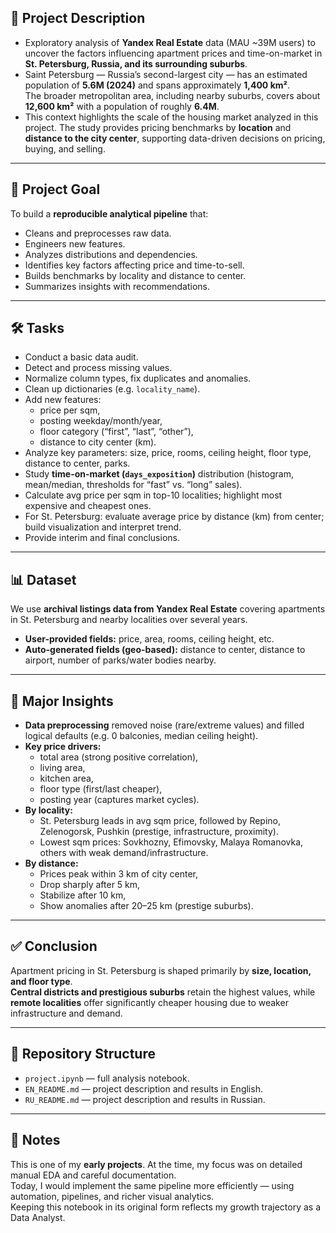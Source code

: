 ## 📖 Project Description
- Exploratory analysis of **Yandex Real Estate** data (MAU ~39M users) to uncover the factors influencing apartment prices and time-on-market in **St. Petersburg, Russia, and its surrounding suburbs**.  
- Saint Petersburg — Russia’s second-largest city — has an estimated population of **5.6M (2024)** and spans approximately **1,400 km²**.  
The broader metropolitan area, including nearby suburbs, covers about **12,600 km²** with a population of roughly **6.4M**.  
- This context highlights the scale of the housing market analyzed in this project. The study provides pricing benchmarks by **location** and **distance to the city center**, supporting data-driven decisions on pricing, buying, and selling.

---

## 🎯 Project Goal
To build a **reproducible analytical pipeline** that:  
- Cleans and preprocesses raw data.  
- Engineers new features.  
- Analyzes distributions and dependencies.  
- Identifies key factors affecting price and time-to-sell.  
- Builds benchmarks by locality and distance to center.  
- Summarizes insights with recommendations.  

---

## 🛠️ Tasks
- Conduct a basic data audit.  
- Detect and process missing values.  
- Normalize column types, fix duplicates and anomalies.  
- Clean up dictionaries (e.g. `locality_name`).  
- Add new features:  
  - price per sqm,  
  - posting weekday/month/year,  
  - floor category (“first”, “last”, “other”),  
  - distance to city center (km).  
- Analyze key parameters: size, price, rooms, ceiling height, floor type, distance to center, parks.  
- Study **time-on-market (`days_exposition`)** distribution (histogram, mean/median, thresholds for “fast” vs. “long” sales).  
- Calculate avg price per sqm in top-10 localities; highlight most expensive and cheapest ones.  
- For St. Petersburg: evaluate average price by distance (km) from center; build visualization and interpret trend.  
- Provide interim and final conclusions.  

---

## 📊 Dataset
We use **archival listings data from Yandex Real Estate** covering apartments in St. Petersburg and nearby localities over several years.  
- **User-provided fields:** price, area, rooms, ceiling height, etc.  
- **Auto-generated fields (geo-based):** distance to center, distance to airport, number of parks/water bodies nearby.  

---

## 🔑 Major Insights
- **Data preprocessing** removed noise (rare/extreme values) and filled logical defaults (e.g. 0 balconies, median ceiling height).  
- **Key price drivers:**  
  - total area (strong positive correlation),  
  - living area,  
  - kitchen area,  
  - floor type (first/last cheaper),  
  - posting year (captures market cycles).  
- **By locality:**  
  - St. Petersburg leads in avg sqm price, followed by Repino, Zelenogorsk, Pushkin (prestige, infrastructure, proximity).  
  - Lowest sqm prices: Sovkhozny, Efimovsky, Malaya Romanovka, others with weak demand/infrastructure.  
- **By distance:**  
  - Prices peak within 3 km of city center,  
  - Drop sharply after 5 km,  
  - Stabilize after 10 km,  
  - Show anomalies after 20–25 km (prestige suburbs).  

---

## ✅ Conclusion
Apartment pricing in St. Petersburg is shaped primarily by **size, location, and floor type**.  
**Central districts and prestigious suburbs** retain the highest values, while **remote localities** offer significantly cheaper housing due to weaker infrastructure and demand.  

---

## 📂 Repository Structure
- `project.ipynb` — full analysis notebook.  
- `EN_README.md` — project description and results in English.
- `RU_README.md` — project description and results in Russian.

---

## 📌 Notes
This is one of my **early projects**. At the time, my focus was on detailed manual EDA and careful documentation.  
Today, I would implement the same pipeline more efficiently — using automation, pipelines, and richer visual analytics.  
Keeping this notebook in its original form reflects my growth trajectory as a Data Analyst.  

